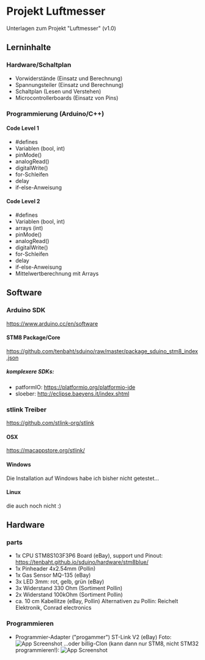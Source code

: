 
# Projekt Luftmesser

Unterlagen zum Projekt "Luftmesser" (v1.0)


## Lerninhalte

### Hardware/Schaltplan
- Vorwiderstände (Einsatz und Berechnung)
- Spannungsteiler (Einsatz und Berechnung)
- Schaltplan (Lesen und Verstehen)
- Microcontrollerboards (Einsatz von Pins)

### Programmierung (Arduino/C++)
#### Code Level 1
- #defines
- Variablen (bool, int)
- pinMode()
- analogRead()
- digitalWrite()
- for-Schleifen
- delay
- if-else-Anweisung

#### Code Level 2
- #defines
- Variablen (bool, int)
- arrays (int)
- pinMode()
- analogRead()
- digitalWrite()
- for-Schleifen
- delay
- if-else-Anweisung
- Mittelwertberechnung mit Arrays
## Software
### Arduino SDK
https://www.arduino.cc/en/software
#### STM8 Package/Core
https://github.com/tenbaht/sduino/raw/master/package_sduino_stm8_index.json

##### komplexere SDKs:
- patformIO:  https://platformio.org/platformio-ide
- sloeber: http://eclipse.baeyens.it/index.shtml

### stlink Treiber
https://github.com/stlink-org/stlink
#### OSX
https://macappstore.org/stlink/
#### Windows
Die Installation auf Windows habe ich bisher nicht getestet...
#### Linux
die auch noch nicht :)

## Hardware
### parts
- 1x CPU STM8S103F3P6 Board (eBay), support und Pinout: https://tenbaht.github.io/sduino/hardware/stm8blue/
- 1x Pinheader 4x2.54mm (Pollin)
- 1x Gas Sensor MQ-135 (eBay)
- 3x LED 3mm: rot, gelb, grün (eBay)
- 3x Widerstand 330 Ohm (Sortiment Pollin)
- 2x Widerstand 100kOhm (Sortiment Pollin)
- ca. 10 cm Kabellitze (eBay, Pollin)
Alternativen zu Pollin: Reichelt Elektronik, Conrad electronics
### Programmieren
- Programmier-Adapter ("progammer") ST-Link V2 (eBay)
Foto:
![App Screenshot](https://via.placeholder.com/468x300?text=App+Screenshot+Here)
...oder billig-Clon (kann dann nur STM8, nicht STM32 programmieren!):
![App Screenshot](https://via.placeholder.com/468x300?text=App+Screenshot+Here)





